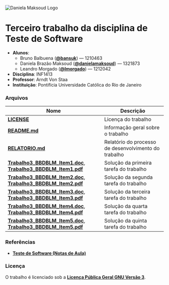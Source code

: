 ![Daniela Maksoud Logo](http://sempregatas.com.br/imagens/Logo.png)

# Terceiro trabalho da disciplina de Teste de Software #
- **Alunos**: 
  * Bruno Balbuena (**[@bansuk](https://github.com/bansuk)**) — 1210463
  * Daniela Brazão Maksoud (**[@danielamaksoud](https://github.com/danielamaksoud)**) — 1321873
  * Leandro Morgado (**[@lmorgado](https://github.com/lmorgado)**) — 1212042
- **Disciplina**: INF1413
- **Professor**: Arndt Von Staa
- **Instituição**: Pontifícia Universidade Católica do Rio de Janeiro

### Arquivos ###

Nome | Descrição
------------ | -------------
**[LICENSE](https://github.com/danielamaksoud/INF1413-T3/blob/master/Documenta%C3%A7%C3%A3o/LICENSE)** | Licença do trabalho
**[README.md](https://github.com/danielamaksoud/INF1413-T3/blob/master/README.md)** | Informação geral sobre o trabalho
**[RELATORIO.md](https://github.com/danielamaksoud/INF1413-T3/blob/master/Documenta%C3%A7%C3%A3o/RELATORIO.md)** | Relatório do processo de desenvolvimento do trabalho
**[Trabalho3_BBDBLM_Item1.doc](https://github.com/danielamaksoud/INF1413-T3/blob/master/Tarefas/doc/Trabalho3_BBDBLM_Item1.doc)**, **[Trabalho3_BBDBLM_Item1.pdf](https://github.com/danielamaksoud/INF1413-T3/blob/master/Tarefas/pdf/Trabalho3_BBDBLM_Item1.pdf)** | Solução da primeira tarefa do trabalho
**[Trabalho3_BBDBLM_Item2.doc](https://github.com/danielamaksoud/INF1413-T3/blob/master/Tarefas/doc/Trabalho3_BBDBLM_Item2.doc)**, **[Trabalho3_BBDBLM_Item2.pdf](https://github.com/danielamaksoud/INF1413-T3/blob/master/Tarefas/pdf/Trabalho3_BBDBLM_Item2.pdf)** | Solução da segunda tarefa do trabalho
**[Trabalho3_BBDBLM_Item3.doc](https://github.com/danielamaksoud/INF1413-T3/blob/master/Tarefas/doc/Trabalho3_BBDBLM_Item3.doc)**, **[Trabalho3_BBDBLM_Item3.pdf](https://github.com/danielamaksoud/INF1413-T3/blob/master/Tarefas/pdf/Trabalho3_BBDBLM_Item3.pdf)** | Solução da terceira tarefa do trabalho
**[Trabalho3_BBDBLM_Item4.doc](https://github.com/danielamaksoud/INF1413-T3/blob/master/Tarefas/doc/Trabalho3_BBDBLM_Item4.doc)**, **[Trabalho3_BBDBLM_Item4.pdf](https://github.com/danielamaksoud/INF1413-T3/blob/master/Tarefas/pdf/Trabalho3_BBDBLM_Item4.pdf)** | Solução da quarta tarefa do trabalho
**[Trabalho3_BBDBLM_Item5.doc](https://github.com/danielamaksoud/INF1413-T3/blob/master/Tarefas/doc/Trabalho3_BBDBLM_Item5.doc)**, **[Trabalho3_BBDBLM_Item5.pdf](https://github.com/danielamaksoud/INF1413-T3/blob/master/Tarefas/pdf/Trabalho3_BBDBLM_Item5.pdf)** | Solução da quinta tarefa do trabalho


### Referências ###
- **[Teste de Software (Notas de Aula)](http://www.inf.puc-rio.br/~inf1413/)**

### Licença ###
O trabalho é licenciado sob a **[Licença Pública Geral GNU Versão 3](http://www.gnu.org/licenses/gpl-3.0.html)**.
